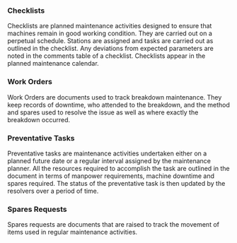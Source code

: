 ### Checklists

Checklists are planned maintenance activities designed to ensure that machines remain in good working condition. They are carried out on a perpetual schedule. Stations are assigned and tasks are carried out as outlined in the checklist. Any deviations from expected parameters are noted in the comments table of a checklist. Checklists appear in the planned maintenance calendar.

### Work Orders

Work Orders are documents used to track breakdown maintenance. They keep records of downtime, who attended to the breakdown, and the method and spares used to resolve the issue as well as where exactly the breakdown occurred. 

### Preventative Tasks

Preventative tasks are maintenance activities undertaken either on a planned future date or a regular interval assigned by the maintenance planner. All the resources required to accomplish the task are outlined in the document in terms of manpower requirements, machine downtime and spares required. The status of the preventative task is then updated by the resolvers over a period of time. 

### Spares Requests

Spares requests are documents that are raised to track the movement of items used in regular maintenance activities. 